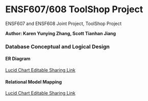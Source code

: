 # ENSF607/608 ToolShop Project
ENSF607 and ENSF608 Joint Project, ToolShop Project  

**Author: Karen Yunying Zhang, Scott Tianhan Jiang**

### Database Conceptual and Logical Design
#### ER Diagram
[Lucid Chart Editable Sharing Link](https://lucid.app/invitations/accept/d0bdbd76-d8f8-4cc0-9238-4e9bcc2f756f)  
#### Relational Model Mapping
[Lucid Chart Editable Sharing Link](https://lucid.app/invitations/accept/4c08bc4f-2114-4ae7-98b6-0bed1c0e1945)